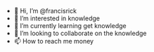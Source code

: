 - 👋 Hi, I’m @francisrick
- 👀 I’m interested in knowledge
- 🌱 I’m currently learning get knowledge
- 💞️ I’m looking to collaborate on the knowledge
- 📫 How to reach me money

